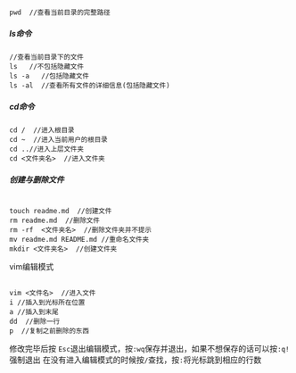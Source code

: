 ```

pwd  //查看当前目录的完整路径

```

##### ls命令
```
//查看当前目录下的文件
ls   //不包括隐藏文件
ls -a   //包括隐藏文件
ls -al  //查看所有文件的详细信息(包括隐藏文件)
```

##### cd命令
```
cd /  //进入根目录
cd ~  //进入当前用户的根目录
cd ..//进入上层文件夹
cd <文件夹名>  //进入文件夹 

```

##### 创建与删除文件

```

touch readme.md  //创建文件
rm readme.md  //删除文件
rm -rf  <文件夹名>  //删除文件夹并不提示
mv readme.md README.md //重命名文件夹
mkdir <文件夹名>  //创建文件夹
```

vim编辑模式

```

vim <文件名>  //进入文件
i //插入到光标所在位置
a //插入到末尾
dd  //删除一行
p  //复制之前删除的东西

```

修改完毕后按 `Esc`退出编辑模式，按`:wq`保存并退出，如果不想保存的话可以按`:q!`强制退出
在没有进入编辑模式的时候按`/`查找，按`:`将光标跳到相应的行数